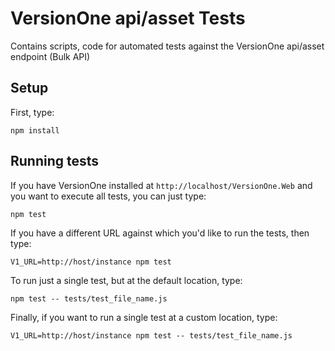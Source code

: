 # VersionOne api/asset Tests
Contains scripts, code for automated tests against the VersionOne api/asset endpoint (Bulk API)

## Setup

First, type:

```
npm install
```

## Running tests

If you have VersionOne installed at `http://localhost/VersionOne.Web` and you want to execute all tests, you can just type:

```
npm test
```

If you have a different URL against which you'd like to run the tests, then type:

```
V1_URL=http://host/instance npm test
```

To run just a single test, but at the default location, type:

```
npm test -- tests/test_file_name.js
```

Finally, if you want to run a single test at a custom location, type:

```
V1_URL=http://host/instance npm test -- tests/test_file_name.js
```